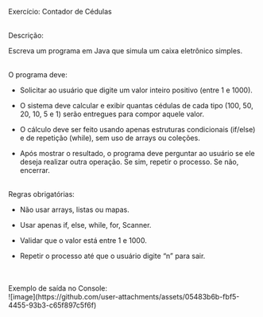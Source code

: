Exercício: Contador de Cédulas<br><br>

Descrição:<br>

Escreva um programa em Java que simula um caixa eletrônico simples.<br><br>

O programa deve:<br>

- Solicitar ao usuário que digite um valor inteiro positivo (entre 1 e 1000).<br>

- O sistema deve calcular e exibir quantas cédulas de cada tipo (100, 50, 20, 10, 5 e 1) serão entregues para compor aquele valor.<br>

- O cálculo deve ser feito usando apenas estruturas condicionais (if/else) e de repetição (while), sem uso de arrays ou coleções.<br>

- Após mostrar o resultado, o programa deve perguntar ao usuário se ele deseja realizar outra operação. Se sim, repetir o processo. Se não, encerrar.<br><br>


Regras obrigatórias:<br>
- Não usar arrays, listas ou mapas.<br>

- Usar apenas if, else, while, for, Scanner.<br>

- Validar que o valor está entre 1 e 1000.<br>

- Repetir o processo até que o usuário digite “n” para sair.

<br>
<br>
Exemplo de saída no Console:<br>
![image](https://github.com/user-attachments/assets/05483b6b-fbf5-4455-93b3-c65f897c5f6f)
